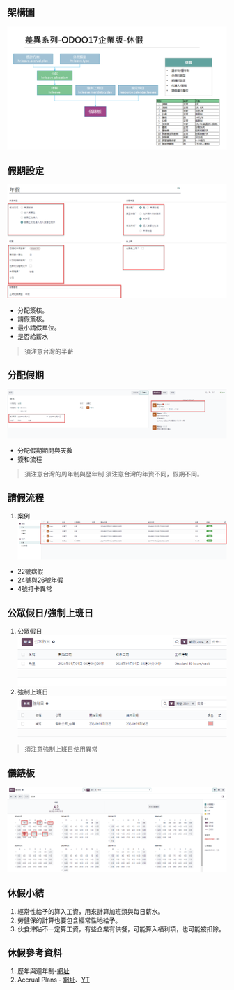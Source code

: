## 架構圖
![Alt text](https://github.com/ksharry/2024-ODOO17-Enterprise-Plan/blob/main/pic/F172501.png?raw=true)

## 假期設定
![Alt text](https://github.com/ksharry/2024-ODOO17-Enterprise-Plan/blob/main/pic/F172502.png?raw=true)
  + 分配簽核。
  + 請假簽核。
  + 最小請假單位。
  + 是否給薪水

> 須注意台灣的半薪


## 分配假期
![Alt text](https://github.com/ksharry/2024-ODOO17-Enterprise-Plan/blob/main/pic/F172504.png?raw=true)
  + 分配假期期間與天數
  + 簽和流程

> 須注意台灣的周年制與歷年制
> 須注意台灣的年資不同，假期不同。

## 請假流程
1. 案例
![Alt text](https://github.com/ksharry/2024-ODOO17-Enterprise-Plan/blob/main/pic/F172503.png?raw=true)
  + 22號病假
  + 24號與26號年假
  + 4號打卡異常

## 公眾假日/強制上班日
1. 公眾假日
![Alt text](https://github.com/ksharry/2024-ODOO17-Enterprise-Plan/blob/main/pic/F172505.png?raw=true)
2. 強制上班日
![Alt text](https://github.com/ksharry/2024-ODOO17-Enterprise-Plan/blob/main/pic/F172506.png?raw=true)

> 須注意強制上班日使用異常

## 儀錶板
![Alt text](https://github.com/ksharry/2024-ODOO17-Enterprise-Plan/blob/main/pic/F172507.png?raw=true)

## 休假小結
1. 經常性給予的算入工資，用來計算加班類與每日薪水。
2. 勞健保的計算也要包含經常性地給予。
3. 伙食津貼不一定算工資，有些企業有供餐，可能算入福利項，也可能被扣除。

## 休假參考資料
1. 歷年與週年制-[網址](https://www.swingvy.com/blog-tw/calendar-year-to-annual-year)
2. Accrual Plans - [網址](https://www.cybrosys.com/odoo/odoo-books/odoo-book-v15/time-off/accrual-plans/)、[YT](https://www.youtube.com/watch?v=fD5WDLsLl3o)
